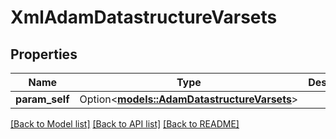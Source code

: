 # XmlAdamDatastructureVarsets

## Properties

Name | Type | Description | Notes
------------ | ------------- | ------------- | -------------
**param_self** | Option<[**models::AdamDatastructureVarsets**](AdamDatastructureVarsets.md)> |  | [optional]

[[Back to Model list]](../README.md#documentation-for-models) [[Back to API list]](../README.md#documentation-for-api-endpoints) [[Back to README]](../README.md)


